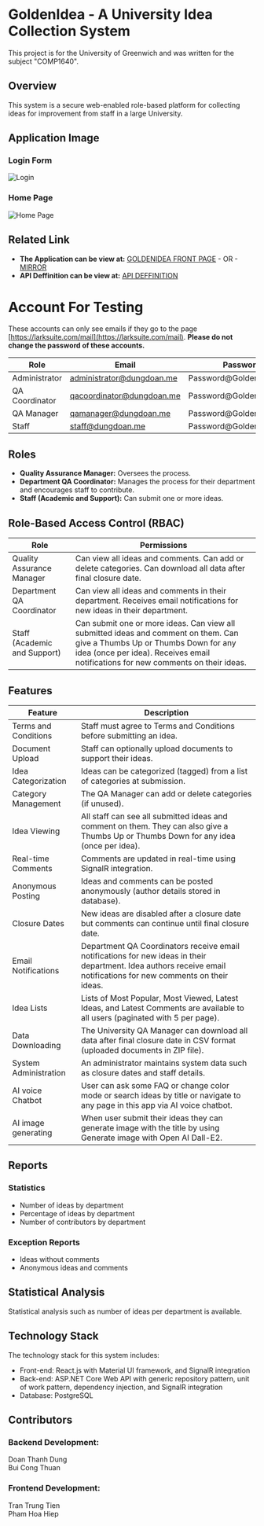 # GoldenIdea - A University Idea Collection System

This project is for the University of Greenwich and was written for the subject "COMP1640".

## Overview

This system is a secure web-enabled role-based platform for collecting ideas for improvement from staff in a large University.

## Application Image

### Login Form
![Login](https://user-images.githubusercontent.com/97430041/229363694-6c9d265d-6a45-4fef-8207-dad194a99638.png)

### Home Page
![Home Page](https://user-images.githubusercontent.com/97430041/229363819-55ab0d6f-ceee-4c3b-b460-87b23ffd50ab.png)

## Related Link

- **The Application can be view at:** [GOLDENIDEA FRONT PAGE](https://goldenidea.dungdoan.me/) - OR - [MIRROR](https://golden-idea-comp-1640.vercel.app/)
- **API Deffinition can be view at:** [API DEFFINITION](https://goldenidea.azurewebsites.net/swagger/index.html)

# Account For Testing

These accounts can only see emails if they go to the page [https://larksuite.com/mail](https://larksuite.com/mail). **Please do not change the password of these accounts.**

| Role | Email | Password |
| --- | --- | --- |
| Administrator | administrator@dungdoan.me | Password@GoldenIdea2023 |
| QA Coordinator | qacoordinator@dungdoan.me | Password@GoldenIdea2023 |
| QA Manager | qamanager@dungdoan.me | Password@GoldenIdea2023 |
| Staff | staff@dungdoan.me | Password@GoldenIdea2023 |

## Roles

- **Quality Assurance Manager:** Oversees the process.
- **Department QA Coordinator:** Manages the process for their department and encourages staff to contribute.
- **Staff (Academic and Support):** Can submit one or more ideas.

## Role-Based Access Control (RBAC)

| Role                         | Permissions                                                                                                                                                                                                     |
| ---------------------------- | --------------------------------------------------------------------------------------------------------------------------------------------------------------------------------------------------------------- |
| Quality Assurance Manager    | Can view all ideas and comments. Can add or delete categories. Can download all data after final closure date.                                                                                                  |
| Department QA Coordinator    | Can view all ideas and comments in their department. Receives email notifications for new ideas in their department.                                                                                            |
| Staff (Academic and Support) | Can submit one or more ideas. Can view all submitted ideas and comment on them. Can give a Thumbs Up or Thumbs Down for any idea (once per idea). Receives email notifications for new comments on their ideas. |

## Features

| Feature               | Description                                                                                                                                                         |
| --------------------- | ------------------------------------------------------------------------------------------------------------------------------------------------------------------- |
| Terms and Conditions  | Staff must agree to Terms and Conditions before submitting an idea.                                                                                                 |
| Document Upload       | Staff can optionally upload documents to support their ideas.                                                                                                       |
| Idea Categorization   | Ideas can be categorized (tagged) from a list of categories at submission.                                                                                          |
| Category Management   | The QA Manager can add or delete categories (if unused).                                                                                                            |
| Idea Viewing          | All staff can see all submitted ideas and comment on them. They can also give a Thumbs Up or Thumbs Down for any idea (once per idea).                              |
| Real-time Comments    | Comments are updated in real-time using SignalR integration.                                                                                                        |
| Anonymous Posting     | Ideas and comments can be posted anonymously (author details stored in database).                                                                                   |
| Closure Dates         | New ideas are disabled after a closure date but comments can continue until final closure date.                                                                     |
| Email Notifications   | Department QA Coordinators receive email notifications for new ideas in their department. Idea authors receive email notifications for new comments on their ideas. |
| Idea Lists            | Lists of Most Popular, Most Viewed, Latest Ideas, and Latest Comments are available to all users (paginated with 5 per page).                                       |
| Data Downloading      | The University QA Manager can download all data after final closure date in CSV format (uploaded documents in ZIP file).                                            |
| System Administration | An administrator maintains system data such as closure dates and staff details.                                                                                     |
| AI voice Chatbot | User can ask some FAQ or change color mode or search ideas by title or navigate to any page in this app via AI voice chatbot.                                                                                     |
| AI image generating | When user submit their ideas they can generate image with the title by using Generate image with Open AI Dall-E2.                                                                                     |
## Reports

### Statistics

- Number of ideas by department
- Percentage of ideas by department
- Number of contributors by department

### Exception Reports

- Ideas without comments
- Anonymous ideas and comments

## Statistical Analysis

Statistical analysis such as number of ideas per department is available.

## Technology Stack

The technology stack for this system includes:

- Front-end: React.js with Material UI framework, and SignalR integration
- Back-end: ASP.NET Core Web API with generic repository pattern, unit of work pattern, dependency injection, and SignalR integration
- Database: PostgreSQL

## Contributors

### Backend Development:

Doan Thanh Dung  
Bui Cong Thuan

### Frontend Development:

Tran Trung Tien  
Pham Hoa Hiep

